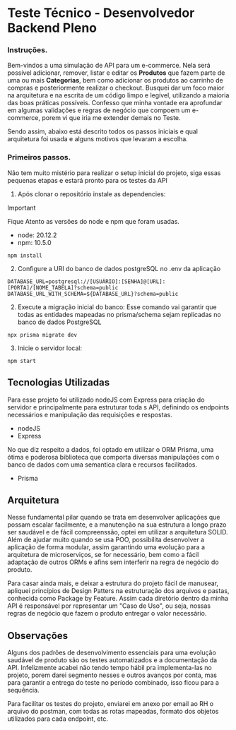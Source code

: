 # Teste Técnico - Desenvolvedor Backend Pleno

### Instruções.
  Bem-vindos a uma simulação de API para um e-commerce. Nela será possível adicionar, remover, listar e editar os **Produtos** que fazem parte de uma ou mais **Categorias**, bem como adicionar os produtos ao carrinho de compras e posteriormente realizar o checkout.
  Busquei dar um foco maior na arquitetura e na escrita de um código limpo e legível, utilizando a maioria das boas práticas possíveis. Confesso que minha vontade era aprofundar em algumas validações e regras de negócio que compoem um e-commerce, porem vi que iria me extender demais no Teste. 
  
  Sendo assim, abaixo está descrito todos os passos iniciais e qual arquitetura foi usada e alguns motivos que levaram a escolha.


### Primeiros passos.

Não tem muito mistério para realizar o setup inicial do projeto, siga essas pequenas etapas e estará pronto para os testes da API

1. Após clonar o repositório instale as dependencies:
> [!IMPORTANT]
> Fique Atento as versões do node e npm que foram usadas.
> - node: 20.12.2
> - npm: 10.5.0

```
npm install
```

2. Configure a URI do banco de dados postgreSQL no .env da aplicação
```
DATABASE_URL=postgresql://[USUÁRIO]:[SENHA]@[URL]:[PORTA]/[NOME_TABELA]?schema=public
DATABASE_URL_WITH_SCHEMA=${DATABASE_URL}?schema=public
```

2. Execute a migração inicial do banco:
 Esse comando vai garantir que todas as entidades mapeadas no prisma/schema sejam replicadas no banco de dados PostgreSQL

```
npx prisma migrate dev
```

3. Inicie o servidor local:

```
npm start
```

## Tecnologias Utilizadas

 Para esse projeto foi utilizado nodeJS com Express para criação do servidor e principalmente para estruturar toda s API, definindo os endpoints necessários e manipulação das requisições e respostas.
  - nodeJS
  - Express

  No que diz respeito a dados, foi optado em utilizar o ORM Prisma, uma ótima e poderosa biblioteca que comporta diversas manipulações com o banco de dados com uma semantica clara e recursos facilitados.
   - Prisma

## Arquitetura

 Nesse fundamental pilar quando se trata em desenvolver aplicações que possam escalar facilmente, e a manutenção na sua estrutura a longo prazo ser saudável e de fácil compreenssão, optei em utilizar a arquitetura SOLID.
Além de ajudar muito quando se usa POO, possibilita desenvolver a aplicação de forma modular, assim garantindo uma evolução para a arquitetura de microserviços, se for necessário, bem como a fácil adaptação de outros ORMs e afins sem interferir na regra de negócio do produto.

 Para casar ainda mais, e deixar a estrutura do projeto fácil de manusear, apliquei princípios de Design Patters na estruturação dos arquivos e pastas, conhecida como Package by Feature. Assim cada diretório dentro da minha API é responsável por representar um "Caso de Uso", ou seja, nossas regras de negócio que fazem o produto entregar o valor necessário.

## Observações

 Alguns dos padrôes de desenvolvimento essenciais para uma evolução saudável de produto são os testes automatizados e a documentação da API. Infelizmente acabei não tendo tempo hábil pra implementa-las no projeto, porem darei segmento nesses e outros avanços por conta, mas para garantir a entrega do teste no período combinado, isso ficou para a sequência.

 Para facilitar os testes do projeto, enviarei em anexo por email ao RH o arquivo do postman, com todas as rotas mapeadas, formato dos objetos utilizados para cada endpoint, etc.
